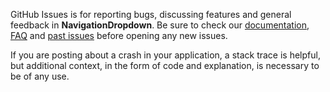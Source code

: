GitHub Issues is for reporting bugs, discussing features and general feedback in **NavigationDropdown**. Be sure to check our [documentation](http://cocoadocs.org/docsets/navigation-dropdown-ios/), [FAQ](https://github.com/salientsys/navigation-dropdown-ios/wiki/FAQ) and [past issues](https://github.com/salientsys/navigation-dropdown-ios/issues?state=closed) before opening any new issues.

If you are posting about a crash in your application, a stack trace is helpful, but additional context, in the form of code and explanation, is necessary to be of any use.
